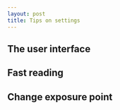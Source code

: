 ```yaml
---
layout: post
title: Tips on settings
---
```

## The user interface

## Fast reading

## Change exposure point

